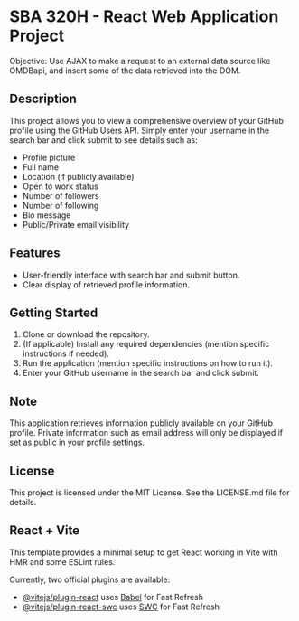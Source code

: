 # SBA 320H - React Web Application Project

Objective: Use AJAX to make a request to an external data source like OMDBapi, and insert some of the data retrieved into the DOM.

## Description

This project allows you to view a comprehensive overview of your GitHub profile using the GitHub Users API. Simply enter your username in the search bar and click submit to see details such as:

 - Profile picture
 - Full name
 - Location (if publicly available)
 - Open to work status
 - Number of followers
 - Number of following
 - Bio message
 - Public/Private email visibility

## Features

 - User-friendly interface with search bar and submit button.
 - Clear display of retrieved profile information.

## Getting Started

1. Clone or download the repository.
2. (If applicable) Install any required dependencies (mention specific instructions if needed).
3. Run the application (mention specific instructions on how to run it).
4. Enter your GitHub username in the search bar and click submit.

## Note 

This application retrieves information publicly available on your GitHub profile. Private information such as email address will only be displayed if set as public in your profile settings.

## License

This project is licensed under the MIT License. See the LICENSE.md file for details.

## React + Vite

This template provides a minimal setup to get React working in Vite with HMR and some ESLint rules.

Currently, two official plugins are available:

- [@vitejs/plugin-react](https://github.com/vitejs/vite-plugin-react/blob/main/packages/plugin-react/README.md) uses [Babel](https://babeljs.io/) for Fast Refresh
- [@vitejs/plugin-react-swc](https://github.com/vitejs/vite-plugin-react-swc) uses [SWC](https://swc.rs/) for Fast Refresh
